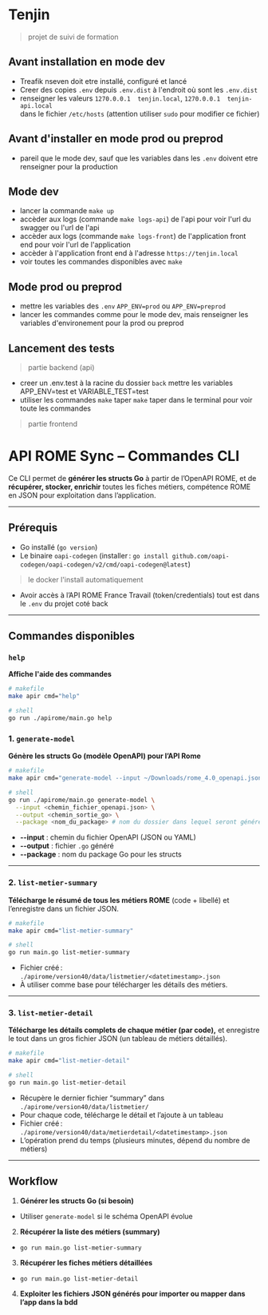 # Tenjin

> projet de suivi de formation

## Avant installation en mode dev
- Treafik nseven doit etre installé, configuré et lancé
- Creer des copies `.env` depuis `.env.dist` à l'endroit où sont les `.env.dist`
- renseigner les valeurs `1270.0.0.1  tenjin.local`, `1270.0.0.1  tenjin-api.local`  
  dans le fichier `/etc/hosts` (attention utiliser `sudo` pour modifier ce fichier)

## Avant d'installer en mode prod ou preprod
- pareil que le mode dev, sauf que les variables dans les `.env` doivent etre renseigner pour la production

## Mode dev
- lancer la commande `make up`
- accèder aux logs (commande `make logs-api`) de l'api pour voir l'url du swagger ou l'url de l'api
- accèder aux logs (commande `make logs-front`) de l'application front end pour voir l'url de l'application
- accèder à l'application front end à l'adresse `https://tenjin.local`
- voir toutes les commandes disponibles avec `make`

## Mode prod ou preprod
- mettre les variables des `.env` `APP_ENV=prod` ou `APP_ENV=preprod`
- lancer les commandes comme pour le mode dev, mais renseigner les variables d'environement pour la prod ou preprod

## Lancement des tests
> partie backend (api)
- creer un .env.test à la racine du dossier `back` mettre les variables APP_ENV=test et VARIABLE_TEST=test  
- utiliser les commandes `make` taper `make` taper dans le terminal pour voir toute les commandes  

> partie frontend

# API ROME Sync – Commandes CLI

Ce CLI permet de **générer les structs Go** à partir de l’OpenAPI ROME,
et de **récupérer, stocker, enrichir** toutes les fiches métiers, compétence ROME en JSON pour exploitation dans l’application.

---

## **Prérequis**

* Go installé (`go version`)
* Le binaire `oapi-codegen` (installer : `go install github.com/oapi-codegen/oapi-codegen/v2/cmd/oapi-codegen@latest`)
> le docker l'install automatiquement
* Avoir accès à l’API ROME France Travail (token/credentials) tout est dans le `.env` du projet coté back

---

## **Commandes disponibles**

### `help`

**Affiche l'aide des commandes**

```sh
# makefile
make apir cmd="help"

# shell
go run ./apirome/main.go help 
```

### 1. `generate-model`

**Génère les structs Go (modèle OpenAPI) pour l’API Rome**

```sh
# makefile
make apir cmd="generate-model --input ~/Downloads/rome_4.0_openapi.json --output internal/rome40openapi/model.go --package rome40openapi"

# shell
go run ./apirome/main.go generate-model \
  --input <chemin_fichier_openapi.json> \
  --output <chemin_sortie_go> \
  --package <nom_du_package> # nom du dossier dans lequel seront générées les structs
```

* **--input** : chemin du fichier OpenAPI (JSON ou YAML)
* **--output** : fichier `.go` généré
* **--package** : nom du package Go pour les structs

---

### 2. `list-metier-summary`

**Télécharge le résumé de tous les métiers ROME**
(code + libellé) et l’enregistre dans un fichier JSON.

```sh
# makefile
make apir cmd="list-metier-summary"

# shell
go run main.go list-metier-summary
```

* Fichier créé : `./apirome/version40/data/listmetier/<datetimestamp>.json`
* À utiliser comme base pour télécharger les détails des métiers.

---

### 3. `list-metier-detail`

**Télécharge les détails complets de chaque métier (par code),**
et enregistre le tout dans un gros fichier JSON (un tableau de métiers détaillés).

```sh
# makefile
make apir cmd="list-metier-detail"

# shell
go run main.go list-metier-detail
```

* Récupère le dernier fichier “summary” dans `./apirome/version40/data/listmetier/`
* Pour chaque code, télécharge le détail et l’ajoute à un tableau
* Fichier créé : `./apirome/version40/data/metierdetail/<datetimestamp>.json`
* L’opération prend du temps (plusieurs minutes, dépend du nombre de métiers)

---

## **Workflow**

1. **Générer les structs Go (si besoin)**

  * Utiliser `generate-model` si le schéma OpenAPI évolue

2. **Récupérer la liste des métiers (summary)**

  * `go run main.go list-metier-summary`

3. **Récupérer les fiches métiers détaillées**

  * `go run main.go list-metier-detail`

4. **Exploiter les fichiers JSON générés pour importer ou mapper dans l’app dans la bdd**
